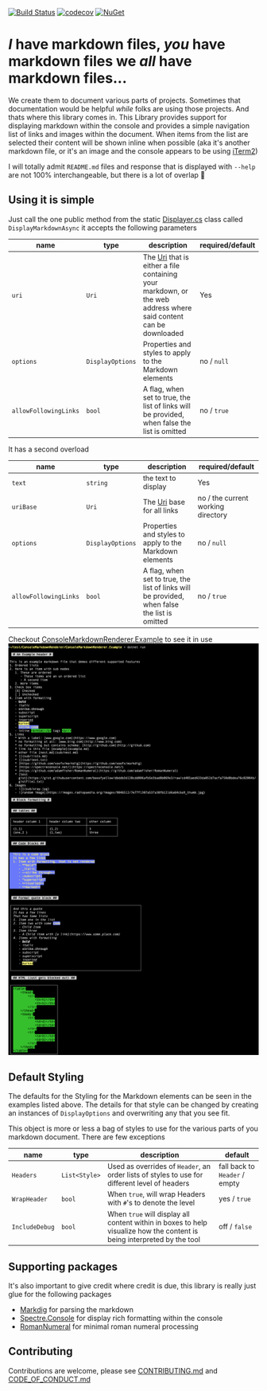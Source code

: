 
[![Build Status](https://github.com/boxofyellow/ConsoleMarkdownRenderer/actions/workflows/ci.yml/badge.svg)](https://github.com/boxofyellow/ConsoleMarkdownRenderer/actions/workflows/ci.yml) [![codecov](https://codecov.io/gh/boxofyellow/ConsoleMarkdownRenderer/branch/main/graph/badge.svg?token=2VSOFO21BN)](https://codecov.io/gh/boxofyellow/ConsoleMarkdownRenderer) [![NuGet](https://img.shields.io/nuget/v/BoxOfYellow.ConsoleMarkdownRenderer.svg)](https://www.nuget.org/packages/BoxOfYellow.ConsoleMarkdownRenderer)

# _I_ have markdown files, _you_ have markdown files we _all_ have markdown files...

We create them to document various parts of projects.  Sometimes that documentation would be helpful _while_ folks are using those projects.  And thats where this library comes in.  This Library provides support for displaying markdown within the console and provides a simple navigation list of links and images within the document.  When items from the list are selected their content will be shown inline when possible (aka it's another markdown file, or it's an image and the console appears to be using [iTerm2]((https://iterm2.com/)))

I will totally admit `README.md` files and response that is displayed with `--help` are not 100% interchangeable, but there is a lot of overlap :slightly_smiling_face:

## Using it is simple
Just call the one public method from the static [Displayer.cs](Displayer.cs) class called `DisplayMarkdownAsync` it accepts the following parameters

| name | type | description | required/default |
| - | - | - | - |
| `uri` | `Uri` | The [Uri](https://en.wikipedia.org/wiki/Uniform_Resource_Identifier) that is either a file containing your markdown, or the web address where said content can be downloaded | Yes |
| `options` | `DisplayOptions` | Properties and styles to apply to the Markdown elements | no / `null` |
| `allowFollowingLinks` | `bool` | A flag, when set to true, the list of links will be provided, when false the list is omitted | no / `true` |

It has a second overload

| name | type | description | required/default |
| - | - | - | - |
| `text` | `string` | the text to display | Yes |
| `uriBase` | `Uri` | The [Uri](https://en.wikipedia.org/wiki/Uniform_Resource_Identifier) base for all links | no / the current working directory |
| `options` | `DisplayOptions` | Properties and styles to apply to the Markdown elements | no / `null` |
| `allowFollowingLinks` | `bool` | A flag, when set to true, the list of links will be provided, when false the list is omitted | no / `true` |

Checkout [ConsoleMarkdownRenderer.Example](ConsoleMarkdownRenderer.Example) to see it in use
![](docs/example.png)

## Default Styling

The defaults for the Styling for the Markdown elements can be seen in the examples listed above.  The details for that style can be changed by creating an instances of `DisplayOptions` and overwriting any that you see fit.

This object is more or less a bag of styles to use for the various parts of you markdown document.  There are few exceptions

| name | type | description | default
| - | - | - | - |
| `Headers` | `List<Style>` | Used as overrides of `Header`, an order lists of styles to use for different level of headers | fall back to `Header` / empty |
| `WrapHeader` | `bool` | When `true`, will wrap Headers with `#`'s to denote the level | yes / `true` |
| `IncludeDebug` | `bool` | When `true` will display all content within in boxes to help visualize how the content is being interpreted by the tool | off / `false` |

## Supporting packages 

It's also important to give credit where credit is due, this library is really just glue for the following packages
- [Markdig](https://www.nuget.org/packages/Markdig/) for parsing the markdown
- [Spectre.Console](https://www.nuget.org/packages/Spectre.Console/) for display rich formatting within the console
- [RomanNumeral](https://www.nuget.org/packages/RomanNumeral/) for minimal roman numeral processing

## Contributing

Contributions are welcome, please see [CONTRIBUTING.md](CONTRIBUTING.md) and [CODE_OF_CONDUCT.md](CODE_OF_CONDUCT.md)
